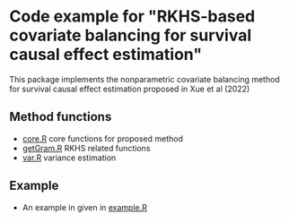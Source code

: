 # Code example for "RKHS-based covariate balancing for survival causal effect estimation"

This package implements the nonparametric covariate balancing method for survival causal effect estimation proposed in Xue et al (2022)

## Method functions

- [core.R](https://github.com/marcoxue814/npSurvivalCausal/blob/main/Example.R) core functions for proposed method
- [getGram.R](https://github.com/marcoxue814/npSurvivalCausal/blob/main/getGram.R) RKHS related functions
- [var.R](https://github.com/marcoxue814/npSurvivalCausal/blob/main/var.rkhs.surv.R) variance estimation

## Example
- An example in given in [example.R](https://github.com/marcoxue814/npSurvivalCausal/blob/main/example.R) 

